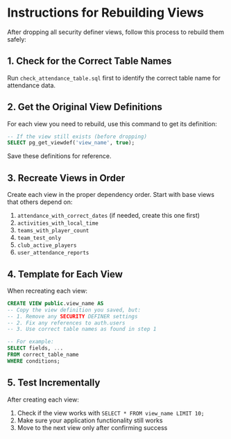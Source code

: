 # Instructions for Rebuilding Views

After dropping all security definer views, follow this process to rebuild them safely:

## 1. Check for the Correct Table Names

Run `check_attendance_table.sql` first to identify the correct table name for attendance data.

## 2. Get the Original View Definitions

For each view you need to rebuild, use this command to get its definition:

```sql
-- If the view still exists (before dropping)
SELECT pg_get_viewdef('view_name', true);
```

Save these definitions for reference.

## 3. Recreate Views in Order

Create each view in the proper dependency order. Start with base views that others depend on:

1. `attendance_with_correct_dates` (if needed, create this one first)
2. `activities_with_local_time`
3. `teams_with_player_count`
4. `team_test_only`
5. `club_active_players`
6. `user_attendance_reports`

## 4. Template for Each View

When recreating each view:

```sql
CREATE VIEW public.view_name AS
-- Copy the view definition you saved, but:
-- 1. Remove any SECURITY DEFINER settings
-- 2. Fix any references to auth.users
-- 3. Use correct table names as found in step 1

-- For example:
SELECT fields, ...
FROM correct_table_name
WHERE conditions;
```

## 5. Test Incrementally

After creating each view:
1. Check if the view works with `SELECT * FROM view_name LIMIT 10;`
2. Make sure your application functionality still works
3. Move to the next view only after confirming success 
